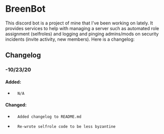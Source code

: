 # BreenBot
This discord bot is a project of mine that I've been working on lately. It provides services to help with managing a server such as automated role assignment (selfroles) and logging and pinging admins/mods on security incidents (invite activity, new members). Here is a changelog:


## Changelog
###  -10/23/20
####   Added:
-       N/A

####   Changed:
-       Added changelog to README.md
-       Re-wrote selfrole code to be less byzantine
